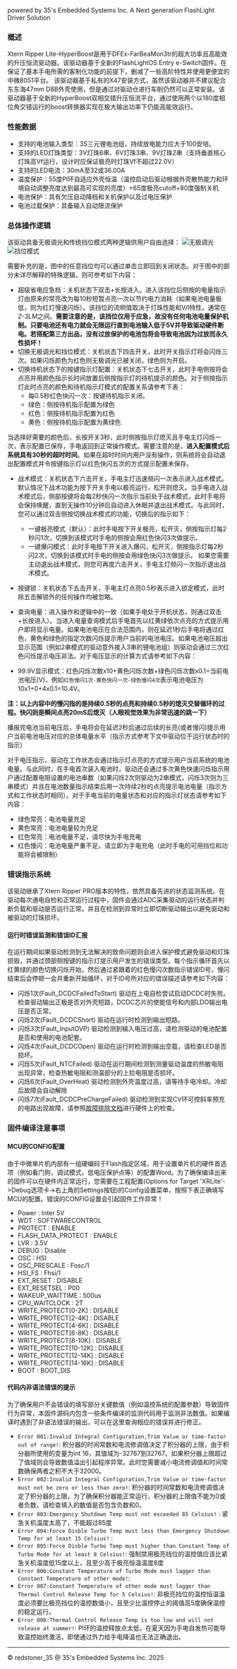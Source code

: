 powered by 35's Embedded Systems Inc. A Next generation FlashLight Driver Solution                                                                                                                        

### 概述

Xtern Ripper Lite-HyperBoost是用于DFEx-FarBeaMon3tr的超大功率且高能效的升压恒流驱动器。该驱动器基于全新的FlashLightOS Entry e-Switch固件。在保证了基本手电所需的客制化功能的前提下，删减了一些高阶特性并使用更便宜的中微8051平台。
该驱动器基于私有的X47安装方式，虽然该驱动器并不建议配合东东海47mm D8B外壳使用，但是通过对驱动仓进行车削仍然可以正常安装。该驱动器基于全新的HyperBoost双相交错升压恒流平台，通过使用两个以180度相位角交错运行的boost转换器实现在极大输出功率下仍能高能效运行。

### 性能数据

+ 支持的电池输入类型：3S三元锂电池组，持续放电能力应大于100安培。
+ 支持的LED灯珠类型：3V灯珠6串、6V灯珠3串、9V灯珠2串（支持垂直核心灯珠高Vf运行，设计时应保证极亮时灯珠Vf不超过22.0V）
+ 支持的LED电流：30mA至32或36.00A
+ 温度保护：55度PI环自适应外壳恒温（温控启动后驱动根据外壳散热能力和环境自动调整亮度达到最高可实现的亮度）+65度极亮cutoff+80度强制关机
+ 电池保护：具有欠压自动降档和关机保护以及过电压保护
+ 电池过载保护：具备输入自动限流保护

### 总体操作逻辑

该驱动具备无极调光和传统挡位模式两种逻辑供用户自由选择：
![无极调光](/img/Ramp.png)
![挡位模式](/img/Step.png)

需要补充的是，图中的任意挡位均可以通过单击立即回到关闭状态。对于图中的部分未详尽解释的特殊逻辑，则可参考如下内容：

+ 超级省电应急档：关机状态下双击+长按进入。进入该挡位后侧按的电量指示灯由原来的常亮改为每10秒短暂点亮一次以节约电力消耗（如果电池电量极低，则为红灯慢速闪烁）。该挡位的流明值取决于灯珠性能和V/I特性，通常在*2-3LM*之间。**需要注意的是，该挡位仅用于应急，故没有任何电池电量保护机制。只要电池还有电力就会无限运行直到电池输入低于5V并导致驱动硬件断电。若搭配第三方出品，没有过放保护的电池包将会导致电池因为过放而永久性损坏！**
+ 切换无极调光和挡位模式：关机状态下四击开关，此时开关指示灯将会闪烁三次。如果闪烁颜色为红色则无极调光已被关闭，绿色则为开启。
+ 切换待机状态下的按键指示灯配置：关机状态下七击开关，此时手电侧按将会点亮并用颜色指示长时间放置后侧按指示灯的待机提示的颜色。对于侧按指示灯此时点亮的颜色和待机指示灯模式的配置关系请参考下表：
    + 每0.5秒红色快闪一次：按键待机指示关闭。
    + 绿色：侧按待机指示配置为绿色
    + 红色：侧按待机指示配置为红色
    + 黄色：侧按待机指示配置为黄绿色

当选择好需要的颜色后，长按开关3秒，此时侧按指示灯熄灭且手电主灯闪烁一次，表示配置已保存，手电返回到正常操作模式。需要注意的是，**进入配置模式后系统具有30秒的超时时间**。如果在超时时间内用户没有操作，则系统将会自动退出配置模式并令按键指示灯以红色快闪五次的方式提示配置未保存。 

+ 战术模式：关机状态下六击开关，手电主灯迅速频闪一次表示进入战术模式。默认情况下战术功能为按下开关手电以极亮运行，松开则熄灭。当手电进入战术模式后，侧部按键将会每2秒快闪一次指示当前处于战术模式，此时手电将会保持唤醒，直到无操作10分钟后自动进入休眠并退出战术模式。与此同时，您可以通过双击侧按切换战术模式的功能，切换后的指示如下：
    + 一键极亮模式（默认）：此时手电按下开关极亮，松开灭，侧按指示灯每2秒闪1次，切换到该模式时手电的侧按会用红色快闪3次做提示。
    + 一键爆闪模式：此时手电按下开关进入爆闪，松开灭，侧按指示灯每2秒闪2次，切换到该模式时手电的侧按会用绿色快闪3次做提示。
如果您需要主动退出战术模式，则您可再度六击开关，手电主灯频闪一次指示退出战术模式。
+ 按键锁：关机状态下五击开关，手电主灯点亮0.5秒表示进入锁定模式，此时除五击解锁外的任何操作均被忽略。
+ 查询电量：进入操作和逻辑中的一致（如果手电处于开机状态，则通过双击+长按进入）。当进入电量查询模式后手电首先以红黄绿依次点亮的方式提示用户即将显示电量。如果电池电压在合法范围内，则在延迟1秒后手电将通过红色，黄色和绿色的指定次数闪烁提示用户当前的电池电压。如果电池电压超出显示范围（例如2串模式的驱动意外接入3串的锂电池组）则驱动会通过三次红色闪烁提示电压非法。对于电压显示的计算方式请参考如下内容：

+  99.9V显示模式：红色闪烁次数x10+黄色闪烁次数+绿色闪烁次数x0.1=当前电池电压(V)，例如`红色慢闪1次-黄色快闪一次-绿色慢闪4次`表示电池电压为10x1+0+4x0.1=10.4V。

**注：以上内容中的慢闪指的是持续0.5秒的点亮和持续0.5秒的熄灭交替循环的过程。快闪则是瞬间点亮20mS后熄灭（人眼视觉效果为非常迅速的跳一下）**

播报完电池当前电压后，手电将会在延迟2秒后通过后续的长亮(或者慢闪)提示用户当前电池电压对应的总体电量水平（指示方式参考下文中驱动位于运行状态时的指示）

对于电压指示，驱动在工作状态会通过指示灯点亮的方式提示用户当前系统的电池电量。与此同时，在手电首次装入电池时，驱动还会通过多次黄色快速闪烁指示用户通过配置电阻设置的电池串数（如果闪烁2次则驱动为2串模式，闪烁3次则为三串模式）并且在电池数量指示结束后用一次持续2秒的点亮提示电池电量（指示方式和工作状态时相同）。对于手电当前的电量状态和对应的指示灯状态请参考如下内容：

+ 绿色常亮：电池电量充足
+ 黄色常亮：电池电量较为充足
+ 红色常亮：电池电量不足，请尽快为手电充电
+ 红色慢闪：电池电量严重不足，请立即为手电充电（此时手电的可用挡位和功能将会被限制）

### 错误指示系统

该驱动继承了Xtern Ripper PRO版本的特性，依然具备先进的状态监测系统。在驱动每次通电自检和正常运行过程中，固件会通过ADC采集驱动的运行状态并判断负载和驱动是否运行正常。并且在检测到异常时立即切断驱动输出以避免驱动和被驱动的灯珠损坏。

#### 运行时错误监测和错误ID汇报

在运行期间如果驱动检测到无法解决的致命问题则会进入保护模式避免驱动和灯珠损毁，并通过颈部侧按键的指示灯提示用户发生的错误类型。每个指示循环首先以红黄绿的颜色切换闪烁开始，然后通过紧跟着的红色慢闪次数指示错误ID号，慢闪结束后会停顿一会并重新开始循环，对于ID号所对应的错误描述请参考如下内容：

+ 闪烁1次(Fault_DCDCFailedToStart) 驱动在上电自检尝试启动DCDC时失败。检查驱动输出正极是否对外壳短路，DCDC芯片的使能信号和内部LDO输出电压是否正常。
+ 闪烁2次(Fault_DCDCShort) 驱动在运行时检测到输出短路。
+ 闪烁3次(Fault_InputOVP) 驱动检测到输入电压过高，请检测驱动的电池配置是否和使用的电池配套。
+ 闪烁4次(Fault_DCDCOpen) 驱动在运行时检测到输出空载，请检查LED是否损坏。
+ 闪烁5次(Fault_NTCFailed) 驱动在运行期间检测到测量驱动温度的热敏电阻出现异常，检查热敏电阻和测温部分的上拉电阻是否损坏。
+ 闪烁6次(Fault_OverHeat) 驱动检测到外壳温度过高，请等待手电冷却。冷却后故障会自动解除
+ 闪烁7次(Fault_DCDCPreChargeFailed) 驱动检测到实现CV环可控斜率预充的电路出现故障，请参照[故障排除文档](/FAQ.docx)进行硬件上的检查。

### 固件编译注意事项

#### MCU的CONFIG配置

由于中微单片机内部有一组硬编码于Flash指定区域，用于设置单片机的硬件首选项（例如看门狗，调试模式，低电压保护点等）的配置Word。为了确保编译出来的固件可以在硬件内正常运行，您需要在工程配置(Options for Target 'XRLite'->Debug选项卡->右上角的Settings按钮)的Config设置菜单，按照下表正确填写MCU的配置。错误的CONFIG设置会引起固件工作异常！

+ Power                      :  Inter 5V            
+ WDT                        :  SOFTWARECONTROL     
+ PROTECT                    :  ENABLE              
+ FLASH_DATA_PROTECT         :  ENABLE              
+ LVR                        :  3.5V                
+ DEBUG                      :  Disable             
+ OSC                        :  HSI                 
+ OSC_PRESCALE               :  Fosc/1              
+ HSI_FS                     :  Fhsi/1              
+ EXT_RESET                  :  DISABLE             
+ EXT_RESETSEL               :  P00                 
+ WAKEUP_WAITTIME            :  500us               
+ CPU_WAITCLOCK              :  2T                  
+ WRITE_PROTECT[0-2K]        :  DISABLE             
+ WRITE_PROTECT[2-4K]        :  DISABLE             
+ WRITE_PROTECT[4-6K]        :  DISABLE             
+ WRITE_PROTECT[6-8K]        :  DISABLE             
+ WRITE_PROTECT[8-10K]       :  DISABLE             
+ WRITE_PROTECT[10-12K]      :  DISABLE             
+ WRITE_PROTECT[12-14K]      :  DISABLE             
+ WRITE_PROTECT[14-16K]      :  DISABLE             
+ BOOT                       :  BOOT_DIS            

#### 代码内非语法错误的提示

为了确保用户不会错误的填写部分关键数值（例如温控系统的配置参数）导致固件行为异常，本固件源码内包含一些条件编译的监测代码用于监测非法数值。如果编译时遇到了非语法错误的输出，可以在这里查询相应的错误并进行修正。

+ `Error 001:Invalid Integral Configuration,Trim Value or time-factor out of range!`: 积分器的时间常数和电流修调值决定了积分器的上限，由于积分器所使用的变量为int 16，其值域为-32767到32767。如果积分器上限超过了值域则会导致数值溢出引起程序异常。此时您需要减小电流修调值和时间常数确保两者之积不大于32000。
+ `Error 002:Invalid Integral Configuration,Trim Value or time-factor must not be zero or less than zero!`: 积分器的时间常数和电流修调值决定了积分器的上限，为了确保积分器能正常运行，积分器的上限值不能为0或者负数，请检查填入的数值是否包含负数和0。
+ `Error 003:Emergency Shutdown Temp must not exceeded 85 Celsius!` : 紧急关机温度太高了，不能超过85度
+ `Error 004:Force Disble Turbo Temp must less than Emergency Shutdown Temp for at least 15 Celsius!` :
+ `Error 005:Force Disble Turbo Temp must higher than Constant Temp of Turbo Mode for at least 8 Celsius!`: 强制禁用极亮挡位的温控值应该比紧急关机温度低15度以上，且至少高于极亮恒温温度8度
+ `Error 006:Constant Temperature of Turbo Mode must lagger than Constant Temperature of other mode!`:
+ `Error 007:Constant Temperature of other mode must lagger than Thermal Control Release Temp for 5 Celsius!`: 非极亮挡位的温控恒温温度必须要比极亮挡位的温控数值小，且至少比温控停止的阈值高5度确保温控的稳定运行。
+ `Error 008:Thermal Control Release Temp is too low and will not release at summer!`: PI环的温控释放点太低，在夏天因为手电自发热可能导致温控始终激活，即使通过外力给手电降温也无法正确退出。


----------------------------------------------------------------------------------------------------------------------------------
© redstoner_35 @ 35's Embedded Systems Inc.  2025